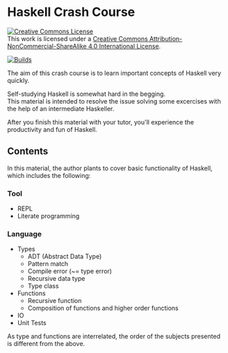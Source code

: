 # Haskell Crash Course

<a rel="license" href="http://creativecommons.org/licenses/by-nc-sa/4.0/"><img alt="Creative Commons License" style="border-width:0" src="https://i.creativecommons.org/l/by-nc-sa/4.0/88x31.png" /></a><br />This work is licensed under a <a rel="license" href="http://creativecommons.org/licenses/by-nc-sa/4.0/">Creative Commons Attribution-NonCommercial-ShareAlike 4.0 International License</a>.

[![Builds](https://github.com/ywata/haskell-crash-course/actions/workflows/build.yml/badge.svg)](https://github.com/ywata/haskell-crash-course/actions/workflows/build.yml)

The aim of this crash course is to learn important concepts of Haskell very quickly.

Self-studying Haskell is somewhat hard in the begging.<br />
This material is intended to resolve the issue solving some excercises with the help of an intermediate Haskeller.

After you finish this material with your tutor, you'll experience the productivity and fun of Haskell.

## Contents

In this material, the author plants to cover basic functionality of Haskell, which includes the following:

### Tool

* REPL
* Literate programming

### Language

* Types
    * ADT (Abstract Data Type)
    * Pattern match
    * Compile error (~= type error)
	* Recursive data type
	* Type class
* Functions
    * Recursive function
    * Composition of functions and higher order functions
* IO
* Unit Tests


As type and functions are interrelated, the order of the subjects presented is different from the above.
